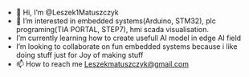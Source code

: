 - 👋 Hi, I’m @Leszek1Matuszczyk
- 👀 I’m interested in embedded systems(Arduino, STM32), plc programing(TIA PORTAL, STEP7), hmi scada visualisation.
- I’m currently learning how to create usefull AI model in edge AI field
- I’m looking to collaborate on fun embedded systems because i like doing stuff just for Joy of making stuff
- 📫 How to reach me   Leszekmatuszczyk@gmail.com 

<!---
Leszek1Matuszczyk/Leszek1Matuszczyk is a ✨ special ✨ repository because its `README.md` (this file) appears on your GitHub profile.
You can click the Preview link to take a look at your changes.
--->
